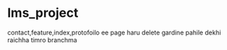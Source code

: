 # lms_project
contact,feature,index,protofoilo ee page haru delete gardine
pahile dekhi raichha timro branchma
